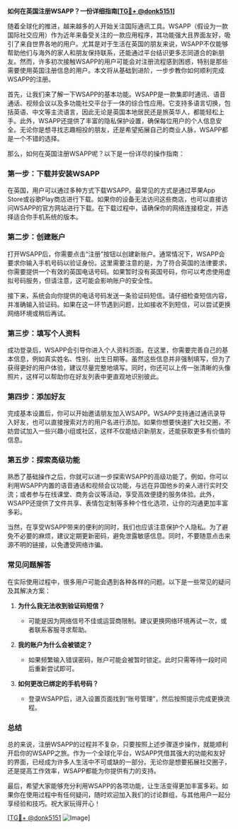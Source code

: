 **如何在英国注册WSAPP？一份详细指南[[TG💪+ @donk5151](https://t.me/s/donk5151)]**

随着全球化的推进，越来越多的人开始关注国际通讯工具。WSAPP（假设为一款国际社交应用）作为近年来备受关注的一款应用程序，其功能强大且界面友好，吸引了来自世界各地的用户。尤其是对于生活在英国的朋友来说，WSAPP不仅能够帮助他们与海外的家人和朋友保持联系，还能通过平台结识更多志同道合的新朋友。然而，许多初次接触WSAPP的用户可能会对注册流程感到困惑，特别是那些需要使用英国注册信息的用户。本文将从基础到进阶，一步步教你如何顺利完成WSAPP的注册。

首先，让我们来了解一下WSAPP的基本功能。WSAPP是一款集即时通讯、语音通话、视频会议以及多功能社交平台于一体的综合性应用。它支持多语言切换，包括英语、中文等主流语言，因此无论是英国本地居民还是旅英华人，都能轻松上手。此外，WSAPP还提供了丰富的隐私保护设置，确保每位用户的个人信息安全。无论你是想寻找志趣相投的朋友，还是希望拓展自己的商业人脉，WSAPP都是一个不错的选择。

那么，如何在英国注册WSAPP呢？以下是一份详尽的操作指南：

### **第一步：下载并安装WSAPP**
在英国，用户可以通过多种方式下载WSAPP。最常见的方式是通过苹果App Store或谷歌Play商店进行下载。如果你的设备无法访问这些商店，也可以直接访问WSAPP的官方网站进行下载。在下载过程中，请确保你的网络连接稳定，并选择适合你手机系统的版本。

### **第二步：创建账户**
打开WSAPP后，你需要点击“注册”按钮以创建新账户。通常情况下，WSAPP会要求你输入手机号码以验证身份。这里需要注意的是，为了符合英国的法律要求，你需要提供一个有效的英国电话号码。如果暂时没有英国号码，你可以考虑使用虚拟号码服务，但请注意，这可能会影响账户的安全性。

接下来，系统会向你提供的电话号码发送一条验证码短信。请仔细检查短信内容，并准确输入验证码。如果在这一环节遇到问题，比如接收不到短信，可以尝试更换网络环境或稍后再试。

### **第三步：填写个人资料**
成功登录后，WSAPP会引导你进入个人资料页面。在这里，你需要完善自己的基本信息，例如真实姓名、性别、出生日期等。虽然这些信息并非强制填写，但为了获得更好的用户体验，建议尽量完整地填写。同时，你还可以上传一张清晰的头像照片，这样可以帮助你在好友列表中更直观地识别彼此。

### **第四步：添加好友**
完成基本设置后，你可以开始邀请朋友加入WSAPP。WSAPP支持通过通讯录导入好友，也可以直接搜索对方的用户名进行添加。如果你想要快速扩大社交圈，不妨尝试加入一些兴趣小组或社区，这样不仅能结识新朋友，还能获取更多有价值的信息。

### **第五步：探索高级功能**
熟悉了基础操作之后，你就可以进一步探索WSAPP的高级功能了。例如，你可以利用WSAPP内置的语音通话和视频会议功能，与远在异国他乡的亲人进行实时交流；或者参与在线课堂、商务会议等活动，享受高效便捷的服务体验。此外，WSAPP还提供了文件共享、表情包定制等多种个性化选项，让你的沟通更加丰富多彩。

当然，在享受WSAPP带来的便利的同时，我们也应该注意保护个人隐私。为了避免不必要的麻烦，建议定期更新密码，避免泄露敏感信息。同时，不要随意点击来源不明的链接，以免遭受网络诈骗。

### **常见问题解答**
在实际使用过程中，很多用户可能会遇到各种各样的问题。以下是一些常见的疑问及其解决方案：

1. **为什么我无法收到验证码短信？**
   - 可能是因为网络信号不佳或运营商限制。建议更换网络环境再试一次，或者联系客服寻求帮助。
   
2. **我的账户为什么会被锁定？**
   - 如果频繁输入错误密码，账户可能会被暂时锁定。此时只需等待一段时间后重新尝试即可。

3. **如何更改已绑定的手机号码？**
   - 登录WSAPP后，进入设置页面找到“账号管理”，然后按照提示完成更换流程。

### **总结**
总的来说，注册WSAPP的过程并不复杂，只要按照上述步骤逐步操作，就能顺利开启你的WSAPP之旅。作为一个全球化平台，WSAPP凭借其强大的功能和友好的界面，已经成为许多人生活中不可或缺的一部分。无论你是想要拓展社交圈子，还是提高工作效率，WSAPP都能为你提供有力的支持。

最后，希望大家能够充分利用WSAPP的各项功能，让生活变得更加丰富多彩。如果你在使用过程中有任何疑问，随时欢迎加入我们的讨论群组，与其他用户一起分享经验和技巧。祝大家玩得开心！

[[TG💪+ @donk5151](https://t.me/s/donk5151) ![Image](https://i.postimg.cc/rwNCRYN7/Snipaste-2025-04-30-17-27-05.png)]